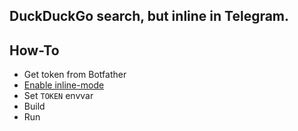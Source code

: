 ## DuckDuckGo search, but inline in Telegram.
## How-To
+ Get token from Botfather
+ [Enable inline-mode](https://core.telegram.org/bots/api#inline-mode)
+ Set `TOKEN` envvar
+ Build
+ Run